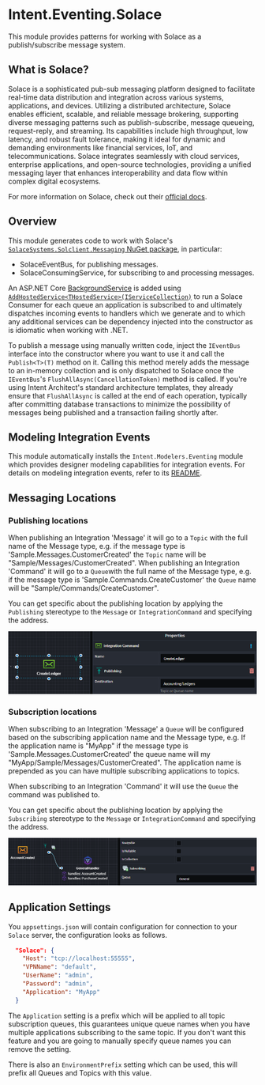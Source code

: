 ﻿# Intent.Eventing.Solace

This module provides patterns for working with Solace as a publish/subscribe message system.

## What is Solace?

Solace is a sophisticated pub-sub messaging platform designed to facilitate real-time data distribution and integration across various systems, applications, and devices. Utilizing a distributed architecture, Solace enables efficient, scalable, and reliable message brokering, supporting diverse messaging patterns such as publish-subscribe, message queueing, request-reply, and streaming. Its capabilities include high throughput, low latency, and robust fault tolerance, making it ideal for dynamic and demanding environments like financial services, IoT, and telecommunications. Solace integrates seamlessly with cloud services, enterprise applications, and open-source technologies, providing a unified messaging layer that enhances interoperability and data flow within complex digital ecosystems.

For more information on Solace, check out their [official docs](https://solace.com/products/event-broker/software/getting-started/).

## Overview

This module generates code to work with Solace's [`SolaceSystems.Solclient.Messaging` NuGet package](https://www.nuget.org/packages/SolaceSystems.Solclient.Messaging), in particular:

- SolaceEventBus, for publishing messages.
- SolaceConsumingService, for subscribing to and processing messages.

An ASP.NET Core [BackgroundService](https://learn.microsoft.com/aspnet/core/fundamentals/host/hosted-services) is added using [`AddHostedService<THostedService>(IServiceCollection)`](https://learn.microsoft.com/dotnet/api/microsoft.extensions.dependencyinjection.servicecollectionhostedserviceextensions.addhostedservice) to run a Solace Consumer for each queue an application is subscribed to and ultimately dispatches incoming events to handlers which we generate and to which any additional services can be dependency injected into the constructor as is idiomatic when working with .NET.

To publish a message using manually written code, inject the `IEventBus` interface into the constructor where you want to use it and call the `Publish<T>(T)` method on it. Calling this method merely adds the message to an in-memory collection and is only dispatched to Solace once the `IEventBus`'s `FlushAllAsync(CancellationToken)` method is called. If you're using Intent Architect's standard architecture templates, they already ensure that `FlushAllAsync` is called at the end of each operation, typically after committing database transactions to minimize the possibility of messages being published and a transaction failing shortly after.

## Modeling Integration Events

This module automatically installs the `Intent.Modelers.Eventing` module which provides designer modeling capabilities for integration events. For details on modeling integration events, refer to its [README](https://github.com/IntentArchitect/Intent.Modules/blob/development/Modules/Intent.Modules.Modelers.Eventing/README.md).

## Messaging Locations

### Publishing locations

When publishing an Integration 'Message' it will go to a `Topic` with the full name of the Message type, e.g. if the message type is 'Sample.Messages.CustomerCreated' the `Topic` name will be "Sample/Messages/CustomerCreated".
When publishing an Integration 'Command' it will go to a `Queue`with the full name of the Message type, e.g. if the message type is 'Sample.Commands.CreateCustomer' the `Queue` name will be "Sample/Commands/CreateCustomer".

You can get specific about the publishing location by applying the `Publishing` stereotype to the `Message` or `IntegrationCommand` and specifying the address.

![Publishing Stereotype](./docs/images/publishing-stereotype.png)

### Subscription locations

When subscribing to an Integration 'Message' a `Queue` will be configured based on the subscribing application name and the Message type, e.g. If the application name is "MyApp" if the message type is 'Sample.Messages.CustomerCreated' the queue name will my "MyApp/Sample/Messages/CustomerCreated". The application name is prepended as you can have multiple subscribing applications to topics.

When subscribing to an Integration 'Command' it will use the `Queue` the command was published to.

You can get specific about the publishing location by applying the `Subscribing` stereotype to the `Message` or `IntegrationCommand` and specifying the address.

![Subscribing Stereotype](./docs/images/subscribing-stereotype.png)

## Application Settings

You `appsettings.json` will contain configuration for connection to your `Solace` server, the configuration looks as follows.

```json
  "Solace": {
    "Host": "tcp://localhost:55555",
    "VPNName": "default",
    "UserName": "admin",
    "Password": "admin",
    "Application": "MyApp"
  }
```

The `Application` setting is a prefix which will be applied to all topic subscription queues, this guarantees unique queue names when you have multiple applications subscribing to the same topic.
If you don't want this feature and you are going to manually specify queue names you can remove the setting.

There is also an `EnvironmentPrefix` setting which can be used, this will prefix all Queues and Topics with this value.
